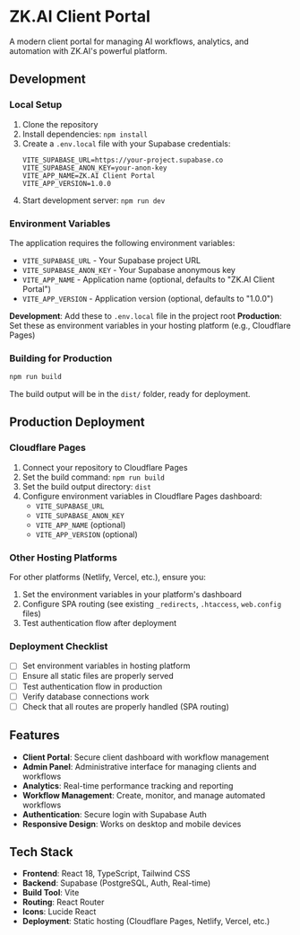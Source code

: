 # ZK.AI Client Portal

A modern client portal for managing AI workflows, analytics, and automation with ZK.AI's powerful platform.

## Development

### Local Setup

1. Clone the repository
2. Install dependencies: `npm install`
3. Create a `.env.local` file with your Supabase credentials:
   ```
   VITE_SUPABASE_URL=https://your-project.supabase.co
   VITE_SUPABASE_ANON_KEY=your-anon-key
   VITE_APP_NAME=ZK.AI Client Portal
   VITE_APP_VERSION=1.0.0
   ```
4. Start development server: `npm run dev`

### Environment Variables

The application requires the following environment variables:

- `VITE_SUPABASE_URL` - Your Supabase project URL
- `VITE_SUPABASE_ANON_KEY` - Your Supabase anonymous key
- `VITE_APP_NAME` - Application name (optional, defaults to "ZK.AI Client Portal")
- `VITE_APP_VERSION` - Application version (optional, defaults to "1.0.0")

**Development**: Add these to `.env.local` file in the project root
**Production**: Set these as environment variables in your hosting platform (e.g., Cloudflare Pages)

### Building for Production

```bash
npm run build
```

The build output will be in the `dist/` folder, ready for deployment.

## Production Deployment

### Cloudflare Pages

1. Connect your repository to Cloudflare Pages
2. Set the build command: `npm run build`
3. Set the build output directory: `dist`
4. Configure environment variables in Cloudflare Pages dashboard:
   - `VITE_SUPABASE_URL`
   - `VITE_SUPABASE_ANON_KEY`
   - `VITE_APP_NAME` (optional)
   - `VITE_APP_VERSION` (optional)

### Other Hosting Platforms

For other platforms (Netlify, Vercel, etc.), ensure you:
1. Set the environment variables in your platform's dashboard
2. Configure SPA routing (see existing `_redirects`, `.htaccess`, `web.config` files)
3. Test authentication flow after deployment

### Deployment Checklist

- [ ] Set environment variables in hosting platform
- [ ] Ensure all static files are properly served
- [ ] Test authentication flow in production
- [ ] Verify database connections work
- [ ] Check that all routes are properly handled (SPA routing)

## Features

- **Client Portal**: Secure client dashboard with workflow management
- **Admin Panel**: Administrative interface for managing clients and workflows
- **Analytics**: Real-time performance tracking and reporting
- **Workflow Management**: Create, monitor, and manage automated workflows
- **Authentication**: Secure login with Supabase Auth
- **Responsive Design**: Works on desktop and mobile devices

## Tech Stack

- **Frontend**: React 18, TypeScript, Tailwind CSS
- **Backend**: Supabase (PostgreSQL, Auth, Real-time)
- **Build Tool**: Vite
- **Routing**: React Router
- **Icons**: Lucide React
- **Deployment**: Static hosting (Cloudflare Pages, Netlify, Vercel, etc.)